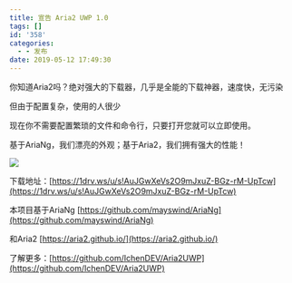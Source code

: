 ```yaml
---
title: 宣告 Aria2 UWP 1.0
tags: []
id: '358'
categories:
  - - 发布
date: 2019-05-12 17:49:30
---
```


你知道Aria2吗？绝对强大的下载器，几乎是全能的下载神器，速度快，无污染

但由于配置复杂，使用的人很少

现在你不需要配置繁琐的文件和命令行，只要打开您就可以立即使用。

基于AriaNg，我们漂亮的外观；基于Aria2，我们拥有强大的性能！

![](https://idevlab.cn/wp-content/uploads/2019/05/捕获-1024x800.png)

下载地址：[https://1drv.ws/u/s!AuJGwXeVs2O9mJxuZ-BGz-rM-UpTcw](https://1drv.ws/u/s!AuJGwXeVs2O9mJxuZ-BGz-rM-UpTcw)

本项目基于AriaNg [https://github.com/mayswind/AriaNg](https://github.com/mayswind/AriaNg)

和Aria2 [https://aria2.github.io/](https://aria2.github.io/)

了解更多：[https://github.com/IchenDEV/Aria2UWP](https://github.com/IchenDEV/Aria2UWP)